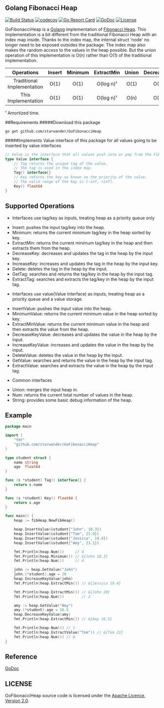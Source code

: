 ## Golang Fibonacci Heap
[![Build Status](https://travis-ci.org/starwander/GoFibonacciHeap.svg?branch=master)](https://travis-ci.org/starwander/GoFibonacciHeap)
[![codecov](https://codecov.io/gh/starwander/GoFibonacciHeap/branch/master/graph/badge.svg)](https://codecov.io/gh/starwander/GoFibonacciHeap)
[![Go Report Card](https://goreportcard.com/badge/github.com/starwander/GoFibonacciHeap)](https://goreportcard.com/report/github.com/starwander/GoFibonacciHeap)
[![GoDoc](https://godoc.org/github.com/starwander/GoFibonacciHeap?status.svg)](https://godoc.org/github.com/starwander/GoFibonacciHeap)
[![License](https://img.shields.io/badge/license-Apache%202.0-blue.svg)](https://www.apache.org/licenses/LICENSE-2.0)

GoFibonacciHeap is a [Golang](https://golang.org/) implementation of [Fibonacci Heap](https://en.wikipedia.org/wiki/Fibonacci_heap).
This implementation is a bit different from the traditional Fibonacci Heap with an index map inside.
Thanks to the index map, the internal struct 'node' no longer need to be exposed outsides the package.
The index map also makes the random access to the values in the heap possible.
But the union operation of this implementation is O(n) rather than O(1) of the traditional implementation.

| Operations                 | Insert | Minimum | ExtractMin | Union | DecreaseKey | IncreaseKey | Delete    | Get  |
| :------------------------: | :----: | :-----: | :--------: | :---: | :---------: | :---------: | :-------: | :--: |
| Traditional Implementation | O(1)   | O(1)    | O(log n)¹  | O(1)  | O(1)¹       | O(1)¹       | O(log n)¹ | N/A  |
| This Implementation        | O(1)   | O(1)    | O(log n)¹  | O(n)  | O(1)¹       | O(1)¹       | O(log n)¹ | O(1) |
¹ Amortized time.

##Requirements
#####Download this package

    go get github.com/starwander/GoFibonacciHeap

#####Implements Value interface of this package for all values going to be inserted by value interfaces
```go
// Value is the interface that all values push into or pop from the FibHeap by value interfaces must implement.
type Value interface {
	// Tag returns the unique tag of the value.
	// The tag is used in the index map.
	Tag() interface{}
	// Key returns the key as known as the priority of the value.
	// The valid range of the key is (-inf, +inf].
	Key() float64
}
```
## Supported Operations

* Interfaces use tag/key as inputs, treating heap as a priority queue only
 - Insert: pushes the input tag/key into the heap.
 - Minimum: returns the current minimum tag/key in the heap sorted by key.
 - ExtractMin: returns the current minimum tag/key in the heap and then extracts them from the heap.
 - DecreaseKey: decreases and updates the tag in the heap by the input key.
 - IncreaseKey: increases and updates the tag in the heap by the input key.
 - Delete: deletes the tag in the heap by the input.
 - GetTag: searches and returns the tag/key in the heap by the input tag.
 - ExtractTag: searches and extracts the tag/key in the heap by the input tag.

* Interfaces use value(Value interface) as inputs, treating heap as a priority queue and a value storage.
 - InsertValue: pushes the input value into the heap.
 - MinimumValue: returns the current minimum value in the heap sorted by key.
 - ExtractMinValue: returns the current minimum value in the heap and then extracts the value from the heap.
 - DecreaseKeyValue: decreases and updates the value in the heap by the input.
 - IncreaseKeyValue: increases and updates the value in the heap by the input.
 - DeleteValue: deletes the value in the heap by the input.
 - GetValue: searches and returns the value in the heap by the input tag.
 - ExtractValue: searches and extracts the value in the heap by the input tag.

* Common interfaces
 - Union: merges the input heap in.
 - Num: returns the current total number of values in the heap.
 - String: provides some basic debug information of the heap.

## Example

```go
package main

import (
	"fmt"
	"github.com/starwander/GoFibonacciHeap"
)

type student struct {
	name string
	age  float64
}

func (s *student) Tag() interface{} {
	return s.name
}

func (s *student) Key() float64 {
	return s.age
}

func main() {
	heap := fibHeap.NewFibHeap()

	heap.InsertValue(&student{"John", 18.3})
	heap.InsertValue(&student{"Tom", 21.0})
	heap.InsertValue(&student{"Jessica", 19.4})
	heap.InsertValue(&student{"Amy", 23.1})

	fmt.Println(heap.Num())     // 4
	fmt.Println(heap.Minimum()) // &{John 18.3}
	fmt.Println(heap.Num())     // 4

	john := heap.GetValue("John")
	john.(*student).age = 20
	heap.IncreaseKeyValue(john)
	fmt.Println(heap.ExtractMin()) // &{Jessica 19.4}

	fmt.Println(heap.ExtractMin()) // &{John 20}
	fmt.Println(heap.Num())        // 2

	amy := heap.GetValue("Amy")
	amy.(*student).age = 16.5
	heap.DecreaseKeyValue(amy)
	fmt.Println(heap.ExtractMin()) // &{Amy 16.5}

	fmt.Println(heap.Num()) // 1
	fmt.Println(heap.ExtractValue("Tom")) // &{Tom 21}
	fmt.Println(heap.Num()) // 0
}
```

## Reference

[GoDoc](https://godoc.org/github.com/starwander/GoFibonacciHeap)

## LICENSE

GoFibonacciHeap source code is licensed under the [Apache Licence, Version 2.0](http://www.apache.org/licenses/LICENSE-2.0.html).

